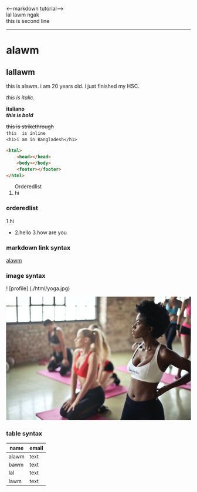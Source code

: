 <--markdown tutorial-->  
lal lawm ngak  
this is second line

---

# alawm
## lallawm
<p>this is alawm. i am 20 years old. i just finished my HSC.</p>
<i>this is italic.</i>  

__italiano__   
___this is bold___  

~~this is strikethrough~~  
`this  is inline`  
`<h1>i am in Bangladesh</h1>` 
```html
<html>  
    <head></head>
    <body></body>
    <footer></footer>
</html>
```
<ol>Orderedlist
<li>hi</li></ol>  

### orderedlist
1.hi  
- 2.hello
3.how are you 

### markdown link syntax
[alawm](http://www.facebook.com)


### image syntax
! [profile] (./html/yoga.jpg)


<img src="yoga.jpg" title="hello">

<br/>
 
 ### table syntax
| name | email |
| ---- | ---- |
|alawm | text |
|bawm | text |
|lal | text |
|lawm | text |
